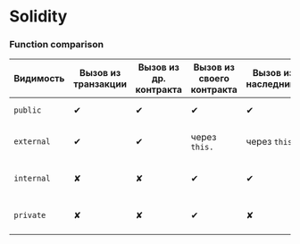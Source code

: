 # Solidity

### Function comparison

| Видимость  | Вызов из транзакции | Вызов из др. контракта | Вызов из своего контракта | Вызов из наследника | Gas (внутр.) | Gas (внешн.) | Примеры применения                      |
| ---------- | ------------------- | ---------------------- | ------------------------- | ------------------- | ------------ | ------------ | --------------------------------------- |
| `public`   | ✔                   | ✔                      | ✔                         | ✔                   | низкий       | высокий      | API-функции, геттеры                    |
| `external` | ✔                   | ✔                      | через `this.`             | через `this.`       | —            | высокий      | Внешний интерфейс, большие calldata     |
| `internal` | ✘                   | ✘                      | ✔                         | ✔                   | очень низкий | —            | Вспомогательные, унаследованные функции |
| `private`  | ✘                   | ✘                      | ✔                         | ✘                   | очень низкий | —            | Локальные вспомогательные функции       |
